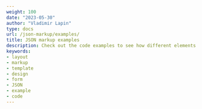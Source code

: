 ```yaml
---
weight: 100
date: "2023-05-30"
author: "Vladimir Lapin"
type: docs
url: /json-markup/examples/
title: JSON markup examples
description: Check out the code examples to see how different elements can be used and combined with each other.
keywords:
- layout
- markup
- template
- design
- form
- JSON
- example
- code
---
```

